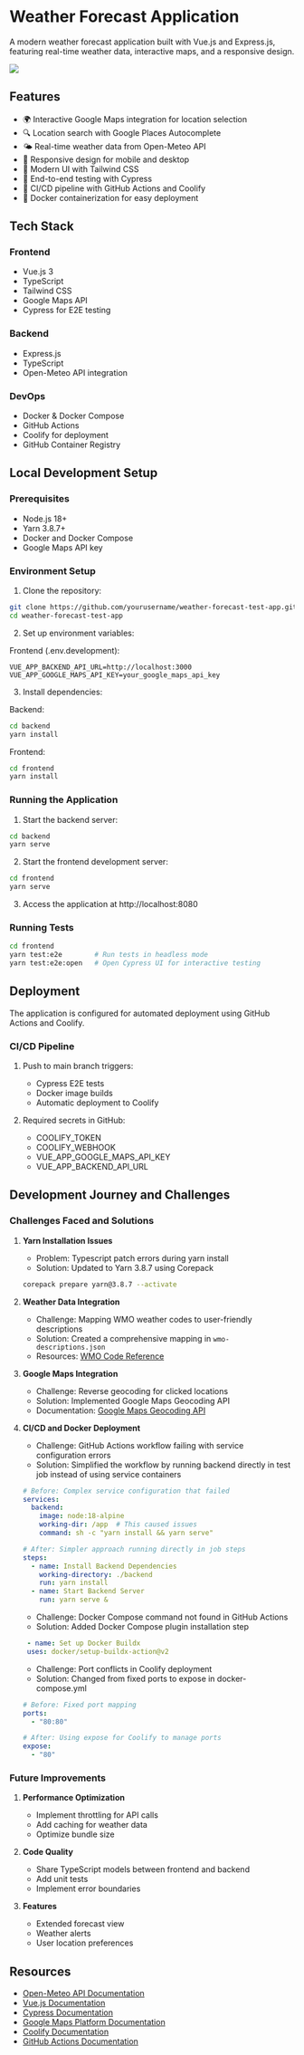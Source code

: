 # Weather Forecast Application

A modern weather forecast application built with Vue.js and Express.js, featuring real-time weather data, interactive maps, and a responsive design.

![](screenshot.jpg)

## Features

- 🌍 Interactive Google Maps integration for location selection
- 🔍 Location search with Google Places Autocomplete
- 🌤️ Real-time weather data from Open-Meteo API
- 📱 Responsive design for mobile and desktop
- 🎨 Modern UI with Tailwind CSS
- 🧪 End-to-end testing with Cypress
- 🚀 CI/CD pipeline with GitHub Actions and Coolify
- 🐳 Docker containerization for easy deployment

## Tech Stack

### Frontend
- Vue.js 3
- TypeScript
- Tailwind CSS
- Google Maps API
- Cypress for E2E testing

### Backend
- Express.js
- TypeScript
- Open-Meteo API integration

### DevOps
- Docker & Docker Compose
- GitHub Actions
- Coolify for deployment
- GitHub Container Registry

## Local Development Setup

### Prerequisites
- Node.js 18+
- Yarn 3.8.7+
- Docker and Docker Compose
- Google Maps API key

### Environment Setup

1. Clone the repository:
```bash
git clone https://github.com/yourusername/weather-forecast-test-app.git
cd weather-forecast-test-app
```

2. Set up environment variables:

Frontend (.env.development):
```env
VUE_APP_BACKEND_API_URL=http://localhost:3000
VUE_APP_GOOGLE_MAPS_API_KEY=your_google_maps_api_key
```

3. Install dependencies:

Backend:
```bash
cd backend
yarn install
```

Frontend:
```bash
cd frontend
yarn install
```

### Running the Application

1. Start the backend server:
```bash
cd backend
yarn serve
```

2. Start the frontend development server:
```bash
cd frontend
yarn serve
```

3. Access the application at http://localhost:8080

### Running Tests

```bash
cd frontend
yarn test:e2e        # Run tests in headless mode
yarn test:e2e:open   # Open Cypress UI for interactive testing
```

## Deployment

The application is configured for automated deployment using GitHub Actions and Coolify.

### CI/CD Pipeline

1. Push to main branch triggers:
   - Cypress E2E tests
   - Docker image builds
   - Automatic deployment to Coolify

2. Required secrets in GitHub:
   - COOLIFY_TOKEN
   - COOLIFY_WEBHOOK
   - VUE_APP_GOOGLE_MAPS_API_KEY
   - VUE_APP_BACKEND_API_URL

## Development Journey and Challenges

### Challenges Faced and Solutions

1. **Yarn Installation Issues**
   - Problem: Typescript patch errors during yarn install
   - Solution: Updated to Yarn 3.8.7 using Corepack
   ```bash
   corepack prepare yarn@3.8.7 --activate
   ```

2. **Weather Data Integration**
   - Challenge: Mapping WMO weather codes to user-friendly descriptions
   - Solution: Created a comprehensive mapping in `wmo-descriptions.json`
   - Resources: [WMO Code Reference](https://www.nodc.noaa.gov/archive/arc0021/0002199/1.1/data/0-data/HTML/WMO-CODE/WMO4677.HTM)

3. **Google Maps Integration**
   - Challenge: Reverse geocoding for clicked locations
   - Solution: Implemented Google Maps Geocoding API
   - Documentation: [Google Maps Geocoding API](https://developers.google.com/maps/documentation/geocoding/requests-reverse-geocoding)

4. **CI/CD and Docker Deployment**
   - Challenge: GitHub Actions workflow failing with service configuration errors
   - Solution: Simplified the workflow by running backend directly in test job instead of using service containers
   ```yaml
   # Before: Complex service configuration that failed
   services:
     backend:
       image: node:18-alpine
       working-dir: /app  # This caused issues
       command: sh -c "yarn install && yarn serve"

   # After: Simpler approach running directly in job steps
   steps:
     - name: Install Backend Dependencies
       working-directory: ./backend
       run: yarn install
     - name: Start Backend Server
       run: yarn serve &
   ```

   - Challenge: Docker Compose command not found in GitHub Actions
   - Solution: Added Docker Compose plugin installation step
   ```yaml
    - name: Set up Docker Buildx
    uses: docker/setup-buildx-action@v2
   ```

   - Challenge: Port conflicts in Coolify deployment
   - Solution: Changed from fixed ports to expose in docker-compose.yml
   ```yaml
   # Before: Fixed port mapping
   ports:
     - "80:80"
   
   # After: Using expose for Coolify to manage ports
   expose:
     - "80"
   ```

### Future Improvements

1. **Performance Optimization**
   - Implement throttling for API calls
   - Add caching for weather data
   - Optimize bundle size

2. **Code Quality**
   - Share TypeScript models between frontend and backend
   - Add unit tests
   - Implement error boundaries

3. **Features**
   - Extended forecast view
   - Weather alerts
   - User location preferences

## Resources

- [Open-Meteo API Documentation](https://open-meteo.com/)
- [Vue.js Documentation](https://vuejs.org/)
- [Cypress Documentation](https://docs.cypress.io/)
- [Google Maps Platform Documentation](https://developers.google.com/maps/documentation)
- [Coolify Documentation](https://coolify.io/docs/)
- [GitHub Actions Documentation](https://docs.github.com/en/actions)